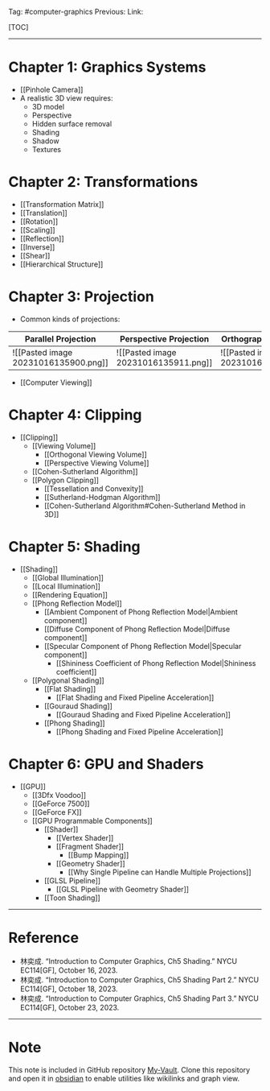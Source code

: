 Tag: #computer-graphics 
Previous: 
Link: 

[TOC]

---

# Chapter 1: Graphics Systems

- [[Pinhole Camera]]
- A realistic 3D view requires:
	- 3D model
	- Perspective
	- Hidden surface removal
	- Shading
	- Shadow
	- Textures

# Chapter 2: Transformations

- [[Transformation Matrix]]
- [[Translation]]
- [[Rotation]]
- [[Scaling]]
- [[Reflection]]
- [[Inverse]]
- [[Shear]]
- [[Hierarchical Structure]]

# Chapter 3: Projection

- Common kinds of projections:

| Parallel Projection                  | Perspective Projection               | Orthographic Projection              |
| ------------------------------------ | ------------------------------------ | ------------------------------------ |
| ![[Pasted image 20231016135900.png]] | ![[Pasted image 20231016135911.png]] | ![[Pasted image 20231016135935.png]] | 

- [[Computer Viewing]]

# Chapter 4: Clipping

- [[Clipping]]
	- [[Viewing Volume]]
		- [[Orthogonal Viewing Volume]]
		- [[Perspective Viewing Volume]]
	- [[Cohen-Sutherland Algorithm]]
	- [[Polygon Clipping]]
		- [[Tessellation and Convexity]]
		- [[Sutherland-Hodgman Algorithm]]
		- [[Cohen-Sutherland Algorithm#Cohen-Sutherland Method in 3D]]

# Chapter 5: Shading

- [[Shading]]
	- [[Global Illumination]]
	- [[Local Illumination]]
	- [[Rendering Equation]]
	- [[Phong Reflection Model]]
		- [[Ambient Component of Phong Reflection Model|Ambient component]]
		- [[Diffuse Component of Phong Reflection Model|Diffuse component]]
		- [[Specular Component of Phong Reflection Model|Specular component]]
			- [[Shininess Coefficient of Phong Reflection Model|Shininess coefficient]]
	- [[Polygonal Shading]]
		- [[Flat Shading]]
			- [[Flat Shading and Fixed Pipeline Acceleration]]
		- [[Gouraud Shading]]
			- [[Gouraud Shading and Fixed Pipeline Acceleration]]
		- [[Phong Shading]]
			- [[Phong Shading and Fixed Pipeline Acceleration]]

# Chapter 6: GPU and Shaders

- [[GPU]]
	- [[3Dfx Voodoo]]
	- [[GeForce 7500]]
	- [[GeForce FX]]
	- [[GPU Programmable Components]]
		- [[Shader]]
			- [[Vertex Shader]]
			- [[Fragment Shader]]
				- [[Bump Mapping]]
			- [[Geometry Shader]]
				- [[Why Single Pipeline can Handle Multiple Projections]]
		- [[GLSL Pipeline]]
			- [[GLSL Pipeline with Geometry Shader]]
		- [[Toon Shading]]

---

# Reference

- 林奕成. “Introduction to Computer Graphics, Ch5 Shading.” NYCU EC114[GF], October 16, 2023.
- 林奕成. “Introduction to Computer Graphics, Ch5 Shading Part 2.” NYCU EC114[GF], October 18, 2023.
- 林奕成. “Introduction to Computer Graphics, Ch5 Shading Part 3.” NYCU EC114[GF], October 23, 2023.

---

# Note

This note is included in GitHub repository [My-Vault](https://github.com/LittleD3092/My-Vault.git). Clone this repository and open it in [obsidian](https://obsidian.md/) to enable utilities like wikilinks and graph view.